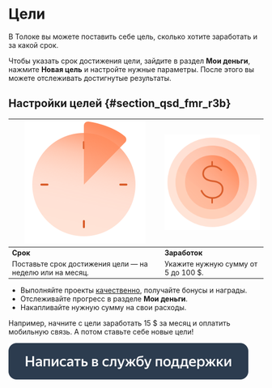 # Цели

В Толоке вы можете поставить себе цель, сколько хотите заработать и за какой срок.

Чтобы указать срок достижения цели, зайдите в раздел **Мои деньги**, нажмите **Новая цель** и настройте нужные параметры. После этого вы можете отслеживать достигнутые результаты.

## Настройки целей {#section_qsd_fmr_r3b}

| ![](./assets/clock-pattern.svg)                          | ![](./assets/money-pattern.svg)     |
|----------------------------------------------------------|-------------------------------------|
| **Срок**                                                 | **Заработок**                       |
| Поставьте срок достижения цели — на неделю или на месяц. | Укажите нужную сумму от 5 до 100 $. |


- Выполняйте проекты [качественно](tasks.md), получайте бонусы и награды.
- Отслеживайте прогресс в разделе **Мои деньги**.
- Накапливайте нужную сумму на свои расходы.

Например, начните с цели заработать 15 $ за месяц и оплатить мобильную связь. А потом ставьте себе новые цели!


[![](assets/buttons/contact-support.svg)](troubleshooting/troubleshooting.md#not_working_properly)

